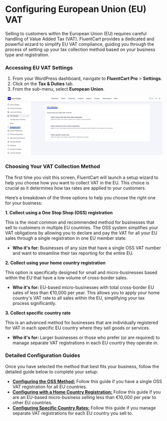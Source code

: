 # Configuring European Union (EU) VAT

Selling to customers within the European Union (EU) requires careful handling of Value Added Tax (VAT). FluentCart provides a dedicated and powerful wizard to simplify EU VAT compliance, guiding you through the process of setting up your tax collection method based on your business type and registration.

### Accessing EU VAT Settings

1.  From your WordPress dashboard, navigate to **FluentCart Pro** > **Settings**.
2.  Click on the **Tax & Duties** tab.
3.  From the sub-menu, select **European Union**.

![European Union Settings](/guide/public/images/tax/european-union/european-union-settings.png)

### Choosing Your VAT Collection Method

The first time you visit this screen, FluentCart will launch a setup wizard to help you choose how you want to collect VAT in the EU. This choice is crucial as it determines how tax rates are applied to your customers.

Here’s a breakdown of the three options to help you choose the right one for your business:

**1. Collect using a One Stop Shop (OSS) registration**

This is the most common and recommended method for businesses that sell to customers in multiple EU countries. The OSS system simplifies your VAT obligations by allowing you to declare and pay the VAT for all your EU sales through a single registration in one EU member state.
* **Who it's for:** Businesses of any size that have a single OSS VAT number and want to streamline their tax reporting for the entire EU.

**2. Collect using your home country registration**

This option is specifically designed for small and micro-businesses based within the EU that have a low volume of cross-border sales.
* **Who it's for:** EU-based micro-businesses with total cross-border EU sales of less than €10,000 per year. This allows you to apply your home country's VAT rate to all sales within the EU, simplifying your tax process significantly.

**3. Collect specific country rate**

This is an advanced method for businesses that are individually registered for VAT in each specific EU country where they sell goods or services.
* **Who it's for:** Larger businesses or those who prefer (or are required) to manage separate VAT registrations in each EU country they operate in.

### Detailed Configuration Guides

Once you have selected the method that best fits your business, follow the detailed guide below to complete your setup:

* [**Configuring the OSS Method:**](/guide/tax-&-duties/european-vat-with-oss.md) Follow this guide if you have a single OSS VAT registration for all EU countries.
* [**Configuring with a Home Country Registration:**](/guide/tax-&-duties/european-vat-home-country.md) Follow this guide if you are an EU-based micro-business selling less than €10,000 per year to other EU countries.
* [**Configuring Specific Country Rates:**](/guide/tax-&-duties/european-vat-specific-country.md) Follow this guide if you manage separate VAT registrations for each EU country you sell to.